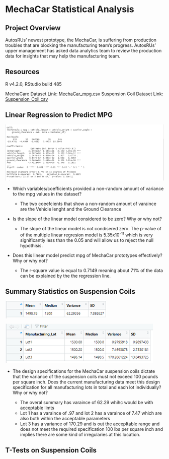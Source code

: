 # MechaCar Statistical Analysis

## Project Overview
AutosRUs’ newest prototype, the MechaCar, is suffering from production troubles that are blocking the manufacturing team’s progress. AutosRUs’ upper management has asked data analytics team to review the production data for insights that may help the manufacturing team.

## Resources

R v4.2.0, RStudio build 485

MechaCare Dataset Link: [MechaCar_mpg.csv](https://github.com/timbialek/MechaCar_Statistical_Analysis/blob/main/Resources/MechaCar_mpg.csv)
Suspension Coil Dataset Link: [Suspension_Coil.csv](https://github.com/timbialek/MechaCar_Statistical_Analysis/blob/main/Resources/Suspension_Coil.csv)

## Linear Regression to Predict MPG


![](https://github.com/timbialek/MechaCar_Statistical_Analysis/blob/main/Resources/Deviverable-1.PNG)


* Which variables/coefficients provided a non-random amount of variance to the mpg values in the dataset?

	* The two coeefcients that show a non-random amount of varaince are the Vehicle lenght and the Ground Clearance


* Is the slope of the linear model considered to be zero? Why or why not?
	* The slope of the linear model is not condisered zero.  The p-value of of the multiple linear regresion model is 5.35x10<sup>-11</sup> which is very significantly less than the 0.05 and will allow us to reject the null hypothisis.


* Does this linear model predict mpg of MechaCar prototypes effectively? Why or why not?
	* The r-square value is equal to 0.7149 meaning about 71% of the data can be explained by the the regression line.


## Summary Statistics on Suspension Coils


![](https://github.com/timbialek/MechaCar_Statistical_Analysis/blob/main/Resources/Total_Summary.PNG)


![](https://github.com/timbialek/MechaCar_Statistical_Analysis/blob/main/Resources/Lot_Summary.PNG)


* The design specifications for the MechaCar suspension coils dictate that the variance of the suspension coils must not exceed 100 pounds per square inch. Does the current manufacturing data meet this design specification for all manufacturing lots in total and each lot individually? Why or why not?

	* The overal summary has varaince of 62.29 whihc would be with acceptable limts
	* Lot 1 has a varaince of .97 and lot 2 has a varaince of 7.47 which are also both within the acceptable parameters
	* Lot 3 has a variance of 170.29 and is out the accepltable range and does not meet the required specification 100 lbs per square inch and implies there are some kind of irregularies at this location.  

## T-Tests on Suspension Coils


